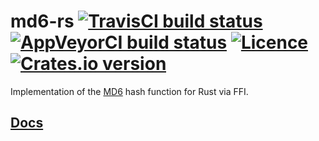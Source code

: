 # md6-rs [![TravisCI build status](https://travis-ci.org/nabijaczleweli/md6-rs.svg?branch=master)](https://travis-ci.org/nabijaczleweli/md6-rs) [![AppVeyorCI build status](https://ci.appveyor.com/api/projects/status/augfqfnj6pgwh8ys/branch/master?svg=true)](https://ci.appveyor.com/project/nabijaczleweli/md6-rs/branch/master) [![Licence](https://img.shields.io/badge/license-MIT-blue.svg?style=flat)](LICENSE) [![Crates.io version](https://meritbadge.herokuapp.com/md6)](https://crates.io/crates/md6)
Implementation of the [MD6](https://groups.csail.mit.edu/cis/md6) hash function for Rust via FFI.


## [Docs](https://cdn.rawgit.com/nabijaczleweli/md6-rs/doc/md6/index.html)
